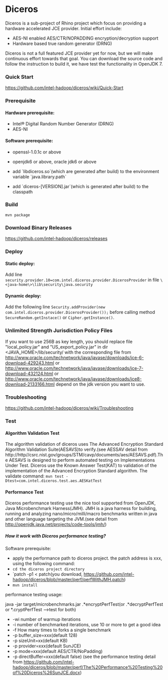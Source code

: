 Diceros
===============

Diceros is a sub-project of Rhino project which focus on providing a hardware accelerated JCE provider. Initial effort include:
* AES-NI enabled AES/CTR/NOPADDING encryption/decryption support
* Hardware based true random generator (DRNG)

Diceros is not a full featured JCE provider yet for now, but we will make continuous effort towards that goal. You can download 
the source code and follow the instruction to build it, we have test the functionality in OpenJDK 7.

### Quick Start

https://github.com/intel-hadoop/diceros/wiki/Quick-Start

### Prerequisite
#### Hardware prerequisite:
* Intel® Digital Random Number Generator (DRNG)
* AES-NI

#### Software prerequisite:
* <p>openssl-1.0.1c or above
* <p>openjdk6 or above, oracle jdk6 or above</p>
* <p>add `libdiceros.so`(which are generated after build) to the environment variable `java.library.path`</p>
* <p>add `diceros-[VERSION].jar`(which is generated after build) to the classpath</p>

### Build
`mvn package`

### Download Binary Releases
https://github.com/intel-hadoop/diceros/releases

### Deploy
#### Static deploy:
Add line `security.provider.10=com.intel.diceros.provider.DicerosProvider` in file `\<java-home\>\lib\security\java.security`

#### Dynamic deploy:
Add the following line `Security.addProvider(new com.intel.diceros.provider.DicerosProvider());`
before calling method `SecureRandom.getInstace()` or `Cipher.getInstance()`.

### Unlimited Strength Jurisdiction Policy Files
If you want to use 256B as key length, you should replace file "local_policy.jar" and "US_export_policy.jar" in dir 
<JAVA_HOME>/lib/security/ with the corresponding file from 
http://www.oracle.com/technetwork/java/javase/downloads/jce-6-download-429243.html 
or http://www.oracle.com/technetwork/java/javase/downloads/jce-7-download-432124.html 
or http://www.oracle.com/technetwork/java/javase/downloads/jce8-download-2133166.html depend on the jdk version you want to use.

### Troubleshooting
https://github.com/intel-hadoop/diceros/wiki/Troubleshooting

### Test
#### Algorithm Validation Test
The algorithm validation of diceros uses The Advanced Encryption Standard Algorithm Validation Suite(AESAVS)to verify.(see AESSAV 
detail from http://http//csrc.nist.gov/groups/STM/cavp/documents/aes/AESAVS.pdf).The AESAVS is designed to perform automated testing 
on Implementations Under Test. Diceros use the Known Answer Test(KAT) to validation of the implementation of the Advanced Encryption 
Standard algorithm. The validate command:
`mvn test -Dtest=com.intel.diceros.test.aes.AESKatTest`

#### Performance Test
Diceros performance testing use the nice tool supported from OpenJDK, Java Microbenchmark Harness(JMH). JMH is a java harness for 
building, running and analyzing nano/micro/milli/macro benchmarks written in java and other language targeting the JVM.(see detail 
from http://openjdk.java.net/projects/code-tools/jmh/)
##### How it work with Diceros performance testing?
Software prerequisite:
* apply the performance path to diceros project. the patch address is xxx, using the following command:
* `cd the diceros project directory`
* `patch -p1 < patch(you download, https://github.com/intel-hadoop/diceros/blob/master/perf/perfWithJMH.patch)
* `mvn install `

performance testing usage:

java -jar target/microbenchmarks.jar .*encryptPerfTest(or .*decryptPerfTest or *.cryptPerfTest -->test for both) 

* -wi number of warmup iterations
* -i number of benchmarked iterations, use 10 or more to get a good idea
* -f How many times to forks a single benchmark
* -p buffer_size=xxx(default 128)
* -p sizeUnit=xx(default KB)
* -p provider=xxx(default SunJCE)
* -p mode=xxx(default AES/CTR/NoPadding)
* -p directBuffer=xxx(default false)
(see the performance testing detail from https://github.com/intel-hadoop/diceros/blob/master/perf/The%20Performance%20Testing%20of%20Diceros%26SunJCE.docx)


